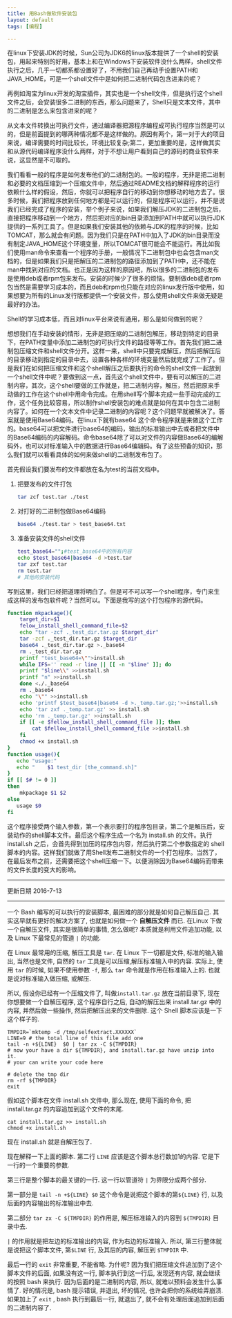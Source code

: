 ```yaml
---
title: 用Bash做软件安装包
layout: default
tags: [编程]

---
```


在linux下安装JDK的时候，Sun公司为JDK6的linux版本提供了一个shell的安装包，用起来特别的好用，基本上和在Windows下安装软件没什么两样，shell文件执行之后，几乎一切都系都设置好了，不用我们自己再动手设置PATH和JAVA_HOME，可是一个shell文件中是如何把二进制代码包含进来的呢？

再例如淘宝为linux开发的淘宝插件，其实也是一个shell文件，但是执行这个shell文件之后，会安装很多二进制的东西，那么问题来了，Shell只是文本文件，其中的二进制是怎么来包含进来的呢？

从文本文件转换出可执行文件，通过编译器把源程序编程成可执行程序当然是可以的，但是前面提到的哪两种情况都不是这样做的。原因有两个，第一对于大的项目来说，编译需要的时间比较长，环境比较复杂;第二，更加重要的是，这样做其实和从源代码编译程序没什么两样，对于不想让用户看到自己的源码的商业软件来说，这显然是不可取的。

我们看看一般的程序是如何发布他们的二进制包的。一般的程序，无非是把二进制和必要的文档压缩到一个压缩文件中，然后通过README文档的解释程序的运行依赖什么样的假设，然后，你就可以把程序自行的移动到你想移动的地方去了。很多时候，我们把程序放到任何地方都是可以运行的，但是程序可以运行，并不是说我们已经完成了程序的安装，举个例子来说，如果我们解压JDK的二进制包之后，直接把程序移动到一个地方，然后把对应的bin目录添加到PATH中就可以执行JDK提供的一系列工具了。但是如果我们安装其他的依赖与JDK的程序的时候，比如TOMCAT，那么就会有问题。因为我们只是在PATH中加入了JDK的bin目录而没有制定JAVA_HOME这个环境变量，所以TOMCAT很可能会不能运行。再比如我们使用man命令来查看一个程序的手册，一般情况下二进制包中也会包含man文档的，但是如果我们只是把解压的二进制包的路径添加到了PATH中，还不能在man中找到对应的文档。也正是因为这样的原因吧，所以很多的二进制包的发布是使用deb或者rpm包来发布。安装的时候少了很多的烦恼。要制做deb或者rpm包当然是需要学习成本的，而且deb和rpm也只能在对应的linux发行版中使用，如果想要为所有的Linux发行版都提供一个安装文件，那么使用shell文件来做无疑是最好的办法。

Shell的学习成本低，而且对linux平台来说有通用，那么是如何做到的呢？

想想我们在手动安装的情形，无非是把压缩的二进制包解压，移动到特定的目录下，在PATH变量中添加二进制包的可执行文件的路径等等工作。首先我们把二进制包压缩文件和shell文件分开。这样一来，shell中只要完成解压，然后把解压后的目录移动到指定的目录中去，设置各种各样的环境变量然后就完成了工作了。但是我们在如何把压缩文件和这个shell解压之后要执行的命令的shell文件一起放到一个shell文件中呢？要做到这一点，首先这个shell文件中，要有可以解压的二进制内容，其次，这个shell要做的工作就是，把二进制内容，解压，然后把原来手动做的工作在这个shell中用命令完成。在用shell写个脚本完成一些手动完成的工作，这个任务比较容易，所以制作shell安装包的难点就是如何在其中包含二进制内容了。如何在一个文本文件中记录二进制的内容呢？这个问题早就被解决了。答案就是使用Base64编码。在linux下就有base64 这个命令程序就是来做这个工作的。base64可以把文件进行base64的编码，输出的标准输出中去或者把文件中的Base64编码的内容解码。命令base64除了可以对文件的内容做Base64的编解码外，也可以对标准输入中的数据进行Base64编辑码。有了这些预备的知识，那么我们就可以看看具体的如何来做shell的二进制发布包了。

首先假设我们要发布的文件都放在名为test的当前文档中。

1. 把要发布的文件打包

    ```bash
    tar zcf test.tar ./test
    ```
1.  对打好的二进制包做Base64编码

    ```bash
    base64 ./test.tar > test_base64.txt
    ```

1. 准备安装文件的shell文件

    ```bash
    test_base64="";#test_base64中的所有内容
    echo $test_base64|base64 -d >test.tar
    tar zxf test.tar
    rm test.tar
    # 其他的安装代码
    ```

写到这里，我们已经把道理将明白了。但是可不可以写一个shell程序，专门来生成这样的发布包软件呢？当然可以。下面是我写的这个打包程序的源代码。

```bash
function mkpackage(){
    target_dir=$1
    felow_install_shell_command_file=$2
    echo "tar -zcf ._test_dir.tar.gz $target_dir"
    tar -zcf ._test_dir.tar.gz $target_dir
    base64 ._test_dir.tar.gz >._base64
    rm ._test_dir.tar.gz
    printf "test_base64=\"">install.sh
    while IFS='' read -r line || [[ -n "$line" ]]; do
    printf "$line\\" >>install.sh
    printf "n" >>install.sh
    done <./._base64
    rm ._base64
    echo "\"" >>install.sh
    echo 'printf $test_base64|base64 -d >._temp.tar.gz;'>>install.sh
    echo 'tar zxf ._temp.tar.gz' >> install.sh
    echo 'rm ._temp.tar.gz' >>install.sh
    if [[ -e $fellow_install_shell_command_file ]]; then
        cat $fellow_install_shell_command_file >>install.sh
    fi
    chmod +x install.sh
}
function usage(){
   echo "usage:"
   echo "    $1 test_dir [the_command.sh]"
}
if [[ $# != 0 ]]
then
    mkpackage $1 $2
else
   usage $0
fi
```

这个程序接受两个输入参数，第一个表示要打的程序包目录，第二个是解压后，安装动作的shell脚本文件。最后这个程序生成一个名为 install.sh 的文件。执行 install.sh 之后，会首先得到加压的程序包内容，然后执行第二个参数指定的 shell 脚本的内容。这样我们就做了用Shell发布二进制文件的一个打包程序。当然了，在最后发布之前，还需要把这个shell压缩一下。以便消除因为Base64编码而带来的文件长度的变大的影响。


---------------

更新日期 2016-7-13

----------------

一个 Bash 编写的可以执行的安装脚本, 最困难的部分就是如何自己解压自己. 其实这早就有更好的解决方案了, 也就是如何做一个 **自解压文件** 而已. 在Linux 下做一个自解压文件, 其实是很简单的事情, 怎么做呢? 本质就是利用文件追加功能, 以及 Linux 下最常见的管道 `|` 的功能.

在 Linux 最常用的压缩, 解压工具是 `tar`. 在 Linux 下一切都是文件, 标准的输入输出, 当然也是文件, 自然的 `tar` 工具是可以压缩,解压标准输入中的内容. 实际上, 使用 `tar` 的时候, 如果不使用参数 `-f`, 那么 `tar` 命令就是作用在标准输入上的. 也就是说对标准输入做压缩, 或解压.

所以, 假设你已经有一个压缩文件了, 叫做`install.tar.gz` 放在当前目录下, 现在你想要做一个自解压程序, 这个程序自行之后, 自动的解压出来 install.tar.gz 中的内容, 并然后做一些操作, 然后把解压出来的文件删除. 这个 Shell 脚本应该是一下这个样子的.

```shell
TMPDIR=`mktemp -d /tmp/selfextract.XXXXXX`
LINE=9 # the total line of this file add one
tail -n +${LINE}  $0 | tar zx -C ${TMPDIR}
# now your have a dir ${TMPDIR}, and install.tar.gz have unzip into it.
# your can write your code here

# delete the tmp dir
rm -rf ${TMPDIR}
exit
```

假如这个脚本在文件 install.sh 文件中, 那么现在, 使用下面的命令, 把 install.tar.gz 的内容追加到这个文件的末尾.

```shell
cat install.tar.gz >> install.sh
chmod +x install.sh
```
现在 install.sh 就是自解压包了.

现在解释一下上面的脚本. 第二行 `LINE` 应该是这个脚本总行数加1的内容. 它是下一行的一个重要的参数.

第三行是整个脚本的最关键的一行. 这一行以管道符 `|` 为界限分成两个部分.

第一部分是 `tail -n +${LINE} $0` 这个命令是说把这个脚本的第`${LINE}` 行, 以及后面的内容输出的标准输出中去.

第二部分 `tar zx -C ${TMPDIR}` 的作用是, 解压标准输入的内容到 `${TMPDIR}` 目录中去.

`|` 的作用就是把左边的标准输出的内容, 作为右边的标准输入. 所以, 第三行整体就是说把这个脚本文件, 第`$LINE` 行, 及其后的内容, 解压到 `$TMPDIR` 中.

最后一行的 `exit` 非常重要, 不能省略. 为什呢? 因为我们把压缩文件追加到了这个脚本文件的后面, 如果没有这一行, 脚本执行到这一行后, 发现还有内容, 就会继续的按照 bash 来执行. 因为后面的是二进制的内容, 所以, 就难以预料会发生什么事情了. 好的情况是, bash 提示错误, 并退出, 坏的情况, 也许会把你的系统给弄崩溃. 如果加上了 `exit` , bash 执行到最后一行, 就退出了, 就不会有处理后面追加到后面的二进制内容了.
